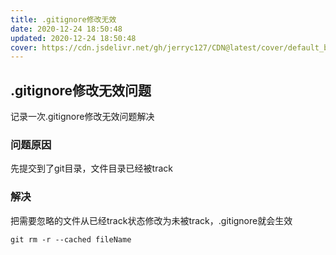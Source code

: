 ```yaml
---
title: .gitignore修改无效
date: 2020-12-24 18:50:48
updated: 2020-12-24 18:50:48
cover: https://cdn.jsdelivr.net/gh/jerryc127/CDN@latest/cover/default_bg.png
---
```


## .gitignore修改无效问题
记录一次.gitignore修改无效问题解决

### 问题原因
先提交到了git目录，文件目录已经被track
### 解决
把需要忽略的文件从已经track状态修改为未被track，.gitignore就会生效
```
git rm -r --cached fileName 
```
